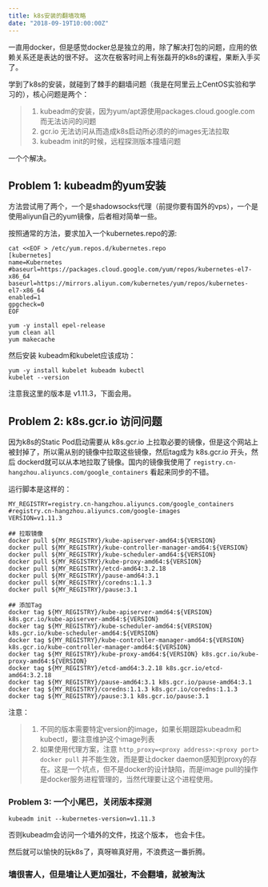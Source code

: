 ```yaml
---
title: k8s安装的翻墙攻略
date: "2018-09-19T10:00:00Z"
---
```


一直用docker，但是感觉docker总是独立的用，除了解决打包的问题，应用的依赖关系还是表达的很不好。
这次在极客时间上有张磊开的k8s的课程，果断入手买了。

学到了k8s的安装，就碰到了棘手的翻墙问题（我是在阿里云上CentOS实验和学习的），核心问题是两个：
> 1. kubeadm的安装，因为yum/apt源使用packages.cloud.google.com而无法访问的问题
> 2. gcr.io 无法访问从而造成k8s启动所必须的的images无法拉取
> 3. kubeadm init的时候，远程探测版本撞墙问题

一个个解决。

## Problem 1: kubeadm的yum安装
方法尝试用了两个，一个是shadowsocks代理（前提你要有国外的vps），一个是使用aliyun自己的yum镜像，后者相对简单一些。

按照通常的方法，要求加入一个kubernetes.repo的源:

```
cat <<EOF > /etc/yum.repos.d/kubernetes.repo
[kubernetes]
name=Kubernetes
#baseurl=https://packages.cloud.google.com/yum/repos/kubernetes-el7-x86_64
baseurl=https://mirrors.aliyun.com/kubernetes/yum/repos/kubernetes-el7-x86_64
enabled=1
gpgcheck=0
EOF

yum -y install epel-release
yum clean all
yum makecache
```

然后安装 kubeadm和kubelet应该成功：
```
yum -y install kubelet kubeadm kubectl 
kubelet --version
```
注意我这里的版本是 v1.11.3，下面会用。

## Problem 2: k8s.gcr.io 访问问题
因为k8s的Static Pod启动需要从 k8s.gcr.io 上拉取必要的镜像，但是这个网站上被封掉了，所以需从别的镜像中拉取这些镜像，然后tag成为 k8s.gcr.io 开头，然后 dockerd就可以从本地拉取了镜像。国内的镜像我使用了 `registry.cn-hangzhou.aliyuncs.com/google_containers` 看起来同步的不错。

运行脚本是这样的：
```
MY_REGISTRY=registry.cn-hangzhou.aliyuncs.com/google_containers
#registry.cn-hangzhou.aliyuncs.com/google-images
VERSION=v1.11.3

## 拉取镜像
docker pull ${MY_REGISTRY}/kube-apiserver-amd64:${VERSION}
docker pull ${MY_REGISTRY}/kube-controller-manager-amd64:${VERSION}
docker pull ${MY_REGISTRY}/kube-scheduler-amd64:${VERSION}
docker pull ${MY_REGISTRY}/kube-proxy-amd64:${VERSION}
docker pull ${MY_REGISTRY}/etcd-amd64:3.2.18
docker pull ${MY_REGISTRY}/pause-amd64:3.1
docker pull ${MY_REGISTRY}/coredns:1.1.3
docker pull ${MY_REGISTRY}/pause:3.1

## 添加Tag
docker tag ${MY_REGISTRY}/kube-apiserver-amd64:${VERSION} k8s.gcr.io/kube-apiserver-amd64:${VERSION}
docker tag ${MY_REGISTRY}/kube-scheduler-amd64:${VERSION} k8s.gcr.io/kube-scheduler-amd64:${VERSION}
docker tag ${MY_REGISTRY}/kube-controller-manager-amd64:${VERSION} k8s.gcr.io/kube-controller-manager-amd64:${VERSION}
docker tag ${MY_REGISTRY}/kube-proxy-amd64:${VERSION} k8s.gcr.io/kube-proxy-amd64:${VERSION}
docker tag ${MY_REGISTRY}/etcd-amd64:3.2.18 k8s.gcr.io/etcd-amd64:3.2.18
docker tag ${MY_REGISTRY}/pause-amd64:3.1 k8s.gcr.io/pause-amd64:3.1
docker tag ${MY_REGISTRY}/coredns:1.1.3 k8s.gcr.io/coredns:1.1.3
docker tag ${MY_REGISTRY}/pause:3.1 k8s.gcr.io/pause:3.1
```

注意：
> 1. 不同的版本需要特定version的image，如果长期跟踪kubeadm和kubectl，要注意维护这个image列表  
> 2. 如果使用代理方案，注意 `http_proxy=<proxy address>:<proxy port> docker pull` 并不能生效，而是要让docker daemon感知到proxy的存在。这是一个坑点，但不是docker的设计缺陷，而是image pull的操作是docker服务进程管理的，当然代理要让这个进程使用。

### Problem 3: 一个小尾巴，关闭版本探测
```
kubeadm init --kubernetes-version=v1.11.3
```
否则kubeadm会访问一个墙外的文件，找这个版本， 也会卡住。

然后就可以愉快的玩k8s了，真呀嘛真好用，不浪费这一番折腾。

### 墙很害人，但是墙让人更加强壮，不会翻墙，就被淘汰